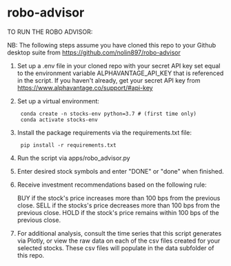 # robo-advisor

TO RUN THE ROBO ADVISOR:

NB: The following steps assume you have cloned this repo to your Github desktop suite from https://github.com/nolin897/robo-advisor

1) Set up a .env file in your cloned repo with your secret API key set equal to the environment variable ALPHAVANTAGE_API_KEY that is referenced in the script. If you haven't already, get your secret API key from https://www.alphavantage.co/support/#api-key    

2) Set up a virtual environment:

        conda create -n stocks-env python=3.7 # (first time only)
        conda activate stocks-env

3) Install the package requirements via the requirements.txt file:

        pip install -r requirements.txt

4) Run the script via apps/robo_advisor.py

5) Enter desired stock symbols and enter "DONE" or "done" when finished.

6) Receive investment recommendations based on the following rule:

    BUY if the stock's price increases more than 100 bps from the previous close.
    SELL if the stocks's price decreases more than 100 bps from the previous close.
    HOLD if the stock's price remains within 100 bps of the previous close.

7) For additional analysis, consult the time series that this script generates via Plotly, or view the raw data on each of the csv files created for your selected stocks. These csv files will populate in the data subfolder of this repo.    
